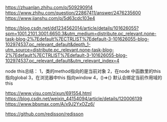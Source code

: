 https://zhuanlan.zhihu.com/p/509290914
https://www.zhihu.com/question/22867411/answer/2476235600
https://www.jianshu.com/p/5d63cdc103e4


https://blog.csdn.net/dd1234562014/article/details/101626055?spm=1001.2101.3001.6650.3&utm_medium=distribute.pc_relevant.none-task-blog-2%7Edefault%7ECTRLIST%7Edefault-3-101626055-blog-102974537.pc_relevant_default&depth_1-utm_source=distribute.pc_relevant.none-task-blog-2%7Edefault%7ECTRLIST%7Edefault-3-101626055-blog-102974537.pc_relevant_default&utm_relevant_index=4


node this总结：
1，类的method指向的是当前对象
2，在node 中函数里的this 指向global
3，在浏览器中this 指向window
4，()=>{} 默认会绑定当前作用域的 this

https://www.yisu.com/zixun/691554.html
https://blog.csdn.net/weixin_44154094/article/details/120006139
https://www.bbsmax.com/A/x9J2YxOZz6/


https://github.com/redisson/redisson
